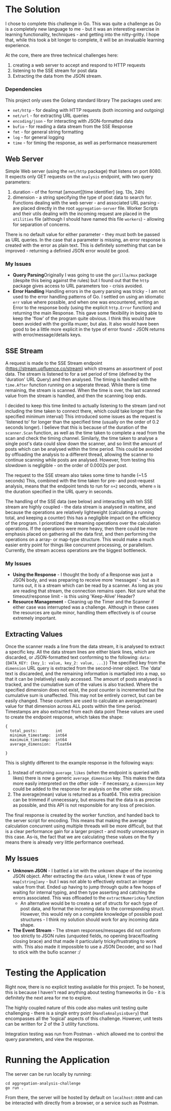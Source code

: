 # The Solution

I chose to complete this challenge in Go. This was quite a challenge as Go is a completely new language to me - but it was an interesting exercise in learning functionality, techniques - and getting into the nitty-gritty. I hope that, while this took a bit longer to complete, it will be an invaluable learning experience.

At the core, there are three technical challenges here: 
  1. creating a web server to accept and respond to HTTP requests
  2. listening to the SSE stream for post data
  3. Extracting the data from the JSON stream. 

### Dependencies
This project only uses the Golang standard library
The packages used are:
- `net/http` - for dealing with HTTP requests (both incoming and outgoing)
- `net/url` - for extracting URL queries
- `encoding/json` - for interacting with JSON-formatted data
- `bufio` - for reading a data stream from the SSE Response
- `fmt` - for general string formatting
- `log` - for general logging
- `time` - for timing the response, as well as performance measurement 


## Web Server

Simple Web server (using the `net/http` package) that listens on port 8080.  
It expects only GET requests on the `analysis` endpoint, with two query parameters:

1. duration - of the format [amount][time identifier] (eg. 13s, 24h)
2. dimension - a string specifying the type of post data to search for.
   Functions dealing with the web server - and associated URL parsing - are placed directly in the root `aggregation-server` file. Worker Scripts and their utils dealing with the incoming request are placed in the `utilities` file (although I should have named this file `workers`) - allowing for separation of concerns.

There is no default value for either parameter - they must both be passed as URL queries. In the case that a parameter is missing, an error response is created with the error as plain text. This is definitely something that can be improved - returning a definied JSON error would be good. 


### My Issues

- **Query Parsing**Originally I was going to use the `gorilla/mux` package (despite this being against the rules) but I found out that the `http` package gives access to URL parameters too - crisis avoided.
- **Error Handling** Handling errors in the query parsing was tricky - I am not used to the error handling patterns of Go. I settled on using an idiomatic `err` value where possible, and when one was encountered, writing an Error to the response body (using the explicit `http.Error` function) and returning the main Response. This gave some flexibility in being able to keep the 'flow' of the program quite obvious. I think this would have been avoided with the gorilla muxer, but alas.
  It also would have been good to be a little more explicit in the type of error found - JSON returns with error/message/details keys.

## SSE Stream

A request is made to the SSE Stream endpoint (https://stream.upfluence.co/stream) which streams an assortment of post data. The stream is listened to for a set period of time (defined by the 'duration' URL Query) and then analysed. 
The timing is handled with the `time.After` function running on a seperate thread. While there is time remaining, the stream is scanned. When the time is over, the last scanned value from the stream is handled, and then the scanning loop ends.
 
I decided to keep this time limited to actually listening to the stream (and not including the time taken to connect there, which could take longer than the specified minimum interval) This introduced some issues as the request is 'listened to' for longer than the specified time (usually on the order of 0.2 seconds longer). I believe that this is because of the duration of the `scanner.Scan` function, as well as the time taken to complete a read from the scan and check the timing channel. 
Similarly, the time taken to analyse a single post's data could slow down the scanner, and so limit the amount of posts which can be analysed within the time period. This could be avoided by offloading the analysis to a different thread, allowing the scanner to continue scanning while posts are analysed. However, from testing this slowdown is negligible - on the order of 0.0002s per post. 

The request to the SSE stream also takes some time to handle (~1.5 seconds) This, combined with the time taken for pre- and post-request analysis, means that the endpoint tends to run for `n+2` seconds, where `n` is the duration specified in the URL query in seconds. 

The handling of the SSE data (see below) and interacting with teh SSE stream are highly coupled - the data stream is analysed in realtime, and because the operations are relatively lightweight (calculating a running total, and keeping a counter) this has a negligible impact on the efficiency of the program. I priorotized the streaming operations over the calculation operations. If the operations were more heavy, then there could be more emphasis placed on gathering all the data first, and then performing the operations on a array- or map-type structure. This would make a much easier entry point for things like concurrent processing, or parallelism. Currently, the stream access operations are the biggest bottleneck. 

### My Issues

- **Using the Response** - I thought the body of a Response was just a JSON body, and was preparing to receive more 'messages' - but as it turns out, it is a stream which can be read by a scanner. As long as you are reading that stream, the connection remains open. Not sure what the timeout/response limit - is this using 'Keep-Alive' Header?
- **Resource Management** - Cleaning up the Timer and the Scanner if either case was interrupted was a challenge. Although in these cases the resources are quite minor, handling them effectively is of course extremely important.


## Extracting Values 
Once the scanner reads a line from the data stream, it is analysed to extract a specific key. All the data stream lines are either blank lines, which are discarded, or JSON-formatted text conforming to the following: 
`data: {DATA_KEY: {key_1: value, key_2: value, ...}}`
The specified key from the `dimension` URL query is extracted from the second-inner object. The 'data' text is discareded, and the remaining information is martialled into a map, so that it can be (relatively) easily accessed. 
The amount of posts analysed is tracked, and the cumulative sum of the values is also tracked. Where the specified dimension does not exist, the post counter is incremented but the cumulative sum is unaffected. This may not be entirely correct, but can be easily changed. These counters are used to calculate an average(mean) value for that dimension across ALL posts within the time period. 
Timestamps are also extracted from each data point
These values are used to create the endpoint response, which takes the shape: 
```
{
  total_posts:        int
  minimum_timestamp:  int64
  maximuim_timstamp:  int64
  average_dimension:  float64
  
}
```
This is slightly different to the example response in the following ways: 
1. Instead of returning `average_likes` (when the endpoint is queried with likes) there is now a generic `average_dimension` key. This makes the data more easily interpreted on the other side - if necessary, a `dimension` key could be added to the response for analysis on the other side. 
2. The average(mean) value is returned as a float64. This extra precision can be trimmed if unnecessary, but ensures that the data is as precise as possible, and this API is not responsible for any loss of precision. 

The final response is created by the worker function, and handed back to the server script for encoding. This means that making the  average calculation concurrent using multiple threads will be more difficult, but that is a clear performance gain for a larger project - and mostly unnecessary in this case. As-is, the fact that we are calculating these values on the fly means there is already very little performance overhead. 

## My Issues
- **Unknown JSON** - I battled a lot with the unkown shape of the incoming JSON object. After extracting the `data` value, I knew it was of type `map[string]any` - but I was not able to effectively extract an integer value from that. Ended up having to jump through quite a few hoops of waiting for internal typing, and then type asserting and catching the errors associated. This was offloaded to the `extractNumericKey` function
  -  An alternative would be to create a set of structs for each type of post data, and format the incoming data to the corresponding struct. However, this would rely on a complete knowledge of possible post structures - I think my solution should work for any incoming data shape.
- **The Event Stream** - The stream responses/messages did not conform too strictly to JSON rules (unquoted fields, no opening brace/floating closing brace) and that made it particularly tricky/frustrating to work with. This also made it impossible to use a JSON Decoder, and so I had to stick with the bufio scanner :/


# Testing the Application
Right now, there is no explicit testing available for this project. 
To be honest, this is because I haven't read anything about testing frameworks in Go - it is definitely the next area for me to explore.

The highly coupled nature of this code also makes unit testing quite challenging - there is a single entry point (`HandleAnalysisQuery`) that encompasses all the 'logical' aspects of this challenge. 
However, unit tests can be written for 2 of the 3 utility functions. 

Integration testing was run from Postman - which allowed me to control the query parameters, and view the response. 

# Running the Application
The server can be run locally by running: 
```
cd aggregation-analysis-challenge
go run .
```

From there, the server will be hosted by default on `localhost:8080` and can be interacted with directly from a browser, or a service such as Postman. 